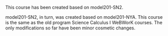 This course has been created based on model201-SN2.

model201-SN2, in turn, was created based on model201-NYA.
This course is the same as the old program Science Calculus I WeBWorK courses.
The only modifications so far have been  minor cosmetic changes.
